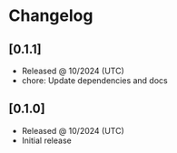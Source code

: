 # Changelog

## [0.1.1]

- Released @ 10/2024 (UTC)
- chore: Update dependencies and docs

## [0.1.0]

- Released @ 10/2024 (UTC)
- Initial release
